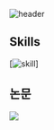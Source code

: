 
<!--
**foxteny/foxteny** is a ✨ _special_ ✨ repository because its `README.md` (this file) appears on your GitHub profile.

Here are some ideas to get you started:

- 🔭 I’m currently working on ...
- 🌱 I’m currently learning ...
- 👯 I’m looking to collaborate on ...
- 🤔 I’m looking for help with ...
- 💬 Ask me about ...
- 📫 How to reach me: ...
- 😄 Pronouns: ...
- ⚡ Fun fact: ...
-->

![header](https://capsule-render.vercel.app/api?type=soft&color=auto&height=300&section=header&text=L.D.Y&fontSize=90)

## Skills 
[![skill](https://img.shields.io/badge/python-blue?style=flat-square&logo=python&logoColor=white)]

## 논문
[![](https://img.shields.io/badge/?style=flat-square&logo=로고이름&logoColor=로고색)]([(https://www.dbpia.co.kr/journal/articleDetail?nodeId=NODE11646290)https://www.dbpia.co.kr/journal/articleDetail?nodeId=NODE11646290)
